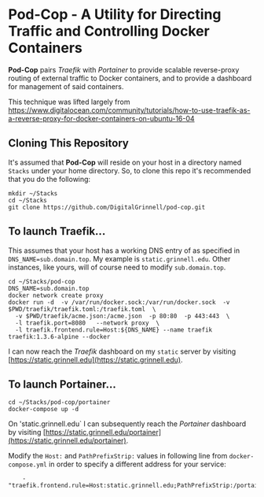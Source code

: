 # Pod-Cop - A Utility for Directing Traffic and Controlling Docker Containers

**Pod-Cop** pairs *Traefik* with *Portainer* to provide scalable reverse-proxy routing of external traffic 
to Docker containers, and to provide a dashboard for management of said containers.

This technique was lifted largely from https://www.digitalocean.com/community/tutorials/how-to-use-traefik-as-a-reverse-proxy-for-docker-containers-on-ubuntu-16-04

## Cloning This Repository

It's assumed that **Pod-Cop** will reside on your host in a directory named `Stacks` under your home directory.  So, to clone this repo it's recommended that you do the following:

```
mkdir ~/Stacks
cd ~/Stacks
git clone https://github.com/DigitalGrinnell/pod-cop.git
```

## To launch Traefik... 

This assumes that your host has a working DNS entry of as specified in `DNS_NAME=sub.domain.top`.  My example is `static.grinnell.edu`.  Other instances, like yours, will of course need to modify `sub.domain.top`.

```
cd ~/Stacks/pod-cop
DNS_NAME=sub.domain.top
docker network create proxy
docker run -d  -v /var/run/docker.sock:/var/run/docker.sock  -v $PWD/traefik/traefik.toml:/traefik.toml  \
  -v $PWD/traefik/acme.json:/acme.json  -p 80:80  -p 443:443  \
  -l traefik.port=8080   --network proxy  \
  -l traefik.frontend.rule=Host:${DNS_NAME} --name traefik  traefik:1.3.6-alpine --docker
```
I can now reach the *Traefik* dashboard on my `static` server by visiting [https://static.grinnell.edu](https://static.grinnell.edu).


## To launch Portainer...

```
cd ~/Stacks/pod-cop/portainer
docker-compose up -d
```
On 'static.grinnell.edu` I can subsequently reach the *Portainer* dashboard by visiting [https://static.grinnell.edu/portainer](https://static.grinnell.edu/portainer).

Modify the `Host:` and `PathPrefixStrip:` values in following line from `docker-compose.yml` in order to specify a different address for your service:

        - "traefik.frontend.rule=Host:static.grinnell.edu;PathPrefixStrip:/portainer"

